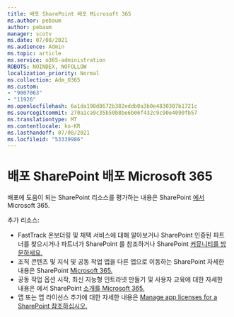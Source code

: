 ```yaml
---
title: 배포 SharePoint 배포 Microsoft 365
ms.author: pebaum
author: pebaum
manager: scotv
ms.date: 07/08/2021
ms.audience: Admin
ms.topic: article
ms.service: o365-administration
ROBOTS: NOINDEX, NOFOLLOW
localization_priority: Normal
ms.collection: Adm_O365
ms.custom:
- "9007063"
- "11926"
ms.openlocfilehash: 6a1da198d8672b382eddb0a3b0e4830307b1721c
ms.sourcegitcommit: 270a1ca9c35b50b8be6b06f432c9c90e4090fb57
ms.translationtype: MT
ms.contentlocale: ko-KR
ms.lasthandoff: 07/08/2021
ms.locfileid: "53339986"
---
```

# <a name="deploy-sharepoint-in-microsoft-365"></a>배포 SharePoint 배포 Microsoft 365

배포에 도움이 되는 SharePoint 리소스를 평가하는 내용은 SharePoint [에서](/sharepoint/introduction)Microsoft 365. 

추가 리소스: 

- FastTrack 온보더링 및 채택 서비스에 대해 알아보거나 SharePoint 인증된 [](/microsoft-365/sharepoint/sharepoint-partners-sharepoint-support)파트너를 찾으시거나 파트너가 SharePoint 를 참조하거나 SharePoint [커뮤니티를 방문하세요.](https://techcommunity.microsoft.com/t5/sharepoint/ct-p/SharePoint) 
- 조직 콘텐츠 및 지식 및 공동 작업 앱을 다른 앱으로 이동하는 SharePoint 자세한 내용은 SharePoint [Microsoft 365.](/sharepoint/introduction#migration) 
- 공동 작업 옵션 시작, 최신 지능형 인트라넷 만들기 및 사용자 교육에 대한 자세한 내용은 에서 SharePoint [소개를 Microsoft 365.](/sharepoint/introduction#collaboration) 
- 앱 또는 앱 라이선스 추가에 대한 자세한 내용은 [Manage app licenses for a SharePoint 참조하십시오.](/sharepoint/manage-app-licenses) 



